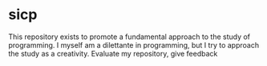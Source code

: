 # sicp
This repository exists to promote a fundamental approach to the study of programming.  I myself am a dilettante in programming, but I try to approach the study as a creativity. Evaluate my repository, give feedback
